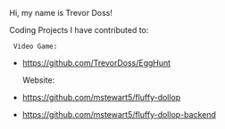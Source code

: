 Hi, my name is Trevor Doss! 

Coding Projects I have contributed to:

     Video Game:
   - https://github.com/TrevorDoss/EggHunt

     Website:
   - https://github.com/mstewart5/fluffy-dollop
   - https://github.com/mstewart5/fluffy-dollop-backend
 
